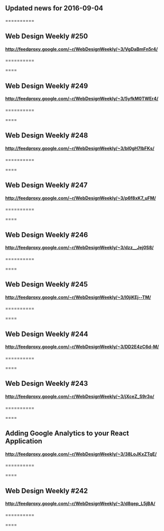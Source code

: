 ## Updated news for 2016-09-04 

==========
## Web Design Weekly #250
#### http://feedproxy.google.com/~r/WebDesignWeekly/~3/VgDaBmFn5r4/

==========

====
## Web Design Weekly #249
#### http://feedproxy.google.com/~r/WebDesignWeekly/~3/5yfkM0TWEr4/

==========

====
## Web Design Weekly #248
#### http://feedproxy.google.com/~r/WebDesignWeekly/~3/bl0gH7lbFKs/

==========

====
## Web Design Weekly #247
#### http://feedproxy.google.com/~r/WebDesignWeekly/~3/p6f8xK7_uFM/

==========

====
## Web Design Weekly #246
#### http://feedproxy.google.com/~r/WebDesignWeekly/~3/dzz__Jej0S8/

==========

====
## Web Design Weekly #245
#### http://feedproxy.google.com/~r/WebDesignWeekly/~3/l0jiKEj--TM/

==========

====
## Web Design Weekly #244
#### http://feedproxy.google.com/~r/WebDesignWeekly/~3/DD2E4zC6d-M/

==========

====
## Web Design Weekly #243
#### http://feedproxy.google.com/~r/WebDesignWeekly/~3/jXceZ_S9r3o/

==========

====
## Adding Google Analytics to your React Application
#### http://feedproxy.google.com/~r/WebDesignWeekly/~3/38LoJKxZTqE/

==========

====
## Web Design Weekly #242
#### http://feedproxy.google.com/~r/WebDesignWeekly/~3/d8qep_L5jBA/

==========

====
